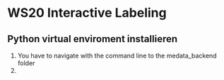 # WS20 Interactive Labeling

## Python virtual enviroment installieren
1. You have to navigate with the command line to the medata_backend folder
2. 

